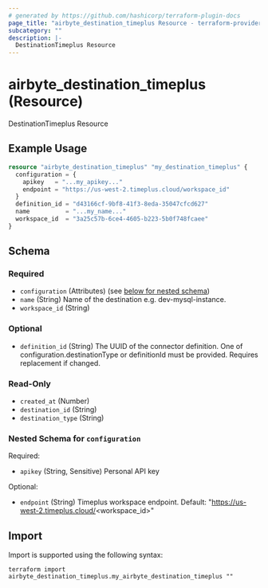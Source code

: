 ```yaml
---
# generated by https://github.com/hashicorp/terraform-plugin-docs
page_title: "airbyte_destination_timeplus Resource - terraform-provider-airbyte"
subcategory: ""
description: |-
  DestinationTimeplus Resource
---
```


# airbyte_destination_timeplus (Resource)

DestinationTimeplus Resource

## Example Usage

```terraform
resource "airbyte_destination_timeplus" "my_destination_timeplus" {
  configuration = {
    apikey   = "...my_apikey..."
    endpoint = "https://us-west-2.timeplus.cloud/workspace_id"
  }
  definition_id = "d43166cf-9bf8-41f3-8eda-35047cfcd627"
  name          = "...my_name..."
  workspace_id  = "3a25c57b-6ce4-4605-b223-5b0f748fcaee"
}
```

<!-- schema generated by tfplugindocs -->
## Schema

### Required

- `configuration` (Attributes) (see [below for nested schema](#nestedatt--configuration))
- `name` (String) Name of the destination e.g. dev-mysql-instance.
- `workspace_id` (String)

### Optional

- `definition_id` (String) The UUID of the connector definition. One of configuration.destinationType or definitionId must be provided. Requires replacement if changed.

### Read-Only

- `created_at` (Number)
- `destination_id` (String)
- `destination_type` (String)

<a id="nestedatt--configuration"></a>
### Nested Schema for `configuration`

Required:

- `apikey` (String, Sensitive) Personal API key

Optional:

- `endpoint` (String) Timeplus workspace endpoint. Default: "https://us-west-2.timeplus.cloud/<workspace_id>"

## Import

Import is supported using the following syntax:

```shell
terraform import airbyte_destination_timeplus.my_airbyte_destination_timeplus ""
```
